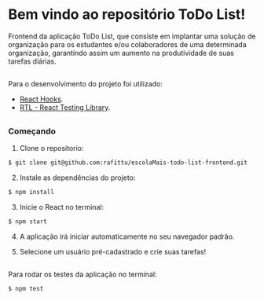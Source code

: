 # Bem vindo ao repositório ToDo List!

Frontend da aplicação ToDo List, que consiste em implantar uma solução de organização para os estudantes e/ou colaboradores de uma determinada organização, garantindo assim um aumento na produtividade de suas tarefas diárias.

##
  
Para o desenvolvimento do projeto foi utilizado: 
- <a href="https://reactjs.org/docs/hooks-intro.html" rel="nofollow">React Hooks</a>.
- <a href="https://reactjs.org/docs/hooks-intro.html" rel="nofollow">RTL - React Testing Library</a>.

##

### Começando

1. Clone o repositorio:

```bash
$ git clone git@github.com:rafittu/escolaMais-todo-list-frontend.git
```

2. Instale as dependências do projeto:

```bash
$ npm install
```

3. Inicie o React no terminal: 

```bash
$ npm start
```

4. A aplicação irá iniciar automaticamente no seu navegador padrão.

5. Selecione um usuário pré-cadastrado e crie suas tarefas!

##

Para rodar os testes da aplicação no terminal:

```bash
$ npm test
```
